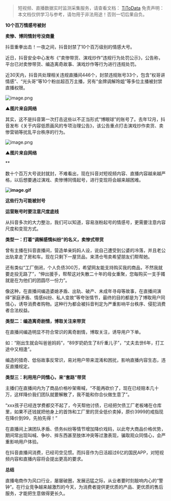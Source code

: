 

> 短视频、直播数据实时监测采集服务，请查看文档： [TiToData](https://www.titodata.com?from=douyinarticle)
> 免责声明：本文档仅供学习与参考，请勿用于非法用途！否则一切后果自负。




**10个百万情感号被封**

**卖惨、博同情封号没商量**




抖音重拳出击！一夜之间，抖音封禁了10个百万级别的情感大号。




近日，抖音安全中心发布《“卖惨带货、演戏炒作”违规行为处罚公示》，公告称，平台已对卖惨带货、编造离奇故事、演戏炒作等行为进行违规处罚。




近30天内，抖音共处理相关违规直播间446个，封禁违规账号33个，包含“权哥讲情感”、“光头哥”等10个粉丝超百万主播，另有“金牌调解玲姐”等多位主播被封禁直播权限。




![image.png](https://cdn.nlark.com/yuque/0/2021/png/97322/1616899405920-d9eff4fa-1073-49af-8de6-36127c8f5d98.png#align=left&display=inline&height=601&margin=%5Bobject%20Object%5D&name=image.png&originHeight=1202&originWidth=1080&size=806084&status=done&style=none&width=540)

****▲图片来自网络****

其实，这不是抖音第一次打击这些以不正当形式“博眼球”的账号了。去年12月，抖音发布《关于内容低质画风的专项治理公告》，该公告重点打击演戏炒作卖货、卖惨营销等扰乱平台秩序的行为。




![image.png](https://cdn.nlark.com/yuque/0/2021/png/97322/1616899414129-b67f899a-afa2-4b90-82b4-4dd6a542cbce.png#align=left&display=inline&height=775&margin=%5Bobject%20Object%5D&name=image.png&originHeight=1550&originWidth=753&size=828966&status=done&style=none&width=376.5)

****▲图片来自网络****

**

数十个百万大号说封就封，不难看出，现在抖音对短视频内容、直播内容越来越严格，以后想要通过演戏、卖惨博同情起号，进行变现将会越来越困难。




**![image.gif](https://cdn.nlark.com/yuque/0/2021/gif/97322/1616899383180-3f22e28b-c808-4886-a26f-bb3500b7929d.gif#align=left&display=inline&height=1&margin=%5Bobject%20Object%5D&name=image.gif&originHeight=1&originWidth=1&size=70&status=done&style=none&width=1)**

**这些行为可能被封号**

**运营账号时要注意尺度底线**




从抖音多次的大力整治，我们可以知道，容易涨粉起号的情感号，更需要注意内容尺度和变现方式。




**类型一：打着“调解感情纠纷”的名义，卖惨式带货**




曾有主播在抖音直播间，营造单亲妈妈人设，说自己遭受到公婆的冷落，并且老公出轨拿走了房和车。现在只剩下一屋货品，来清仓甩卖希望朋友们帮帮她。




还有类似“工厂倒闭，个人负债300万，希望网友能支持购买我的商品，不然我就要走投无路了”，“伸出援手，帮帮这对失散二十年的母女重聚，您每购买一支手镯就是在为他们的团圆尽一份力”。




像这种，在直播间编造婆媳矛盾、出轨、破产、未成年寻母等故事，在直播间演绎“家庭矛盾、情感纠纷、私人变故”等夸张情节，最终的目的都是为了博取用户同情心，诱导消费者购物。这种行为都会被抖音判定为严重影响平台秩序、侵犯消费者合法权益。




**类型二：编造离奇剧情，博取关注来带货**




在直播间编造明显不符合常识的离奇剧情，博取关注，诱导用户下单。




如：“刚出生就会叫爸爸妈妈”，“89岁奶奶生了8斤重儿子”，“丈夫去世6年，打工途中又相逢”。




编造的猎奇、低俗故事反常识，易对用户带来混淆和困扰，影响直播内容生态，违反直播规定。




**类型三：利用用户同情心，来“套路”带货**




主播们在直播间内为了商品价格吵架嘶喊，“不能再砍价了，现在已经赔本几十万，这样降价我们团队就要解散了，我不能和你合伙做生意了”。




“xxx孩子已经连学费都交不起了，今天帮他讨债，已经把欠债工厂老板堵在仓库里，如果不还钱就把他身上的首饰和工厂里的货全低价卖掉，原价3999的戒指现在降价到99，先拍先得！”




在直播间上演团队矛盾、债务纠纷等情节增加降价戏码，以此夸大商品价格优势，期间常出现叫喊、争吵、摔东西甚至肢体冲突等过激表现，骗取观众同情心，会严重影响用户体验。




在抖音直播间消费，已经司空见惯。而抖音作为日活超过6亿的国民APP，对短视频内容和直播内容将会提出更高的要求。

**总结**




直播电商作为风口行业，屡屡破圈，发展迅猛之际，从业者要时刻敲响内心的“警钟”。在行业竞争越来越激烈的今天，为消费者提供更优质的产品、更优质的售后服务，才能把生意做得更长久。
